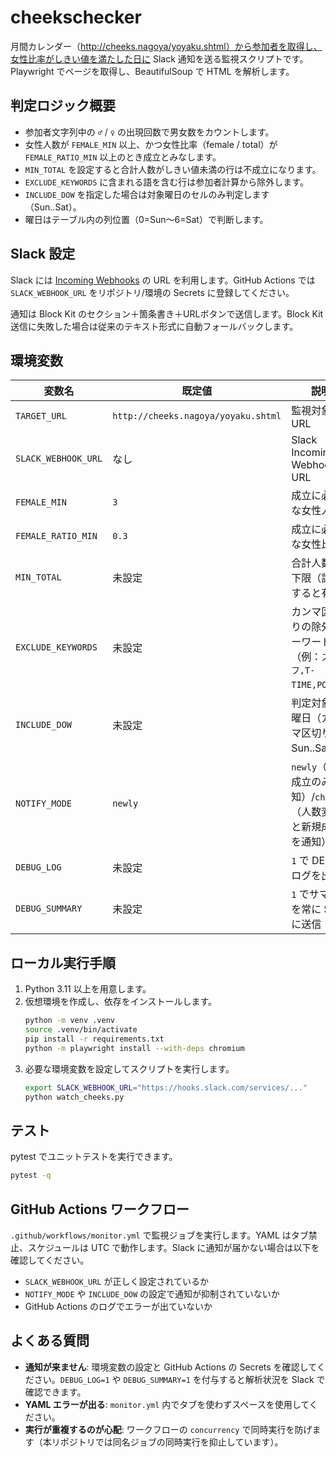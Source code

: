 # cheekschecker

月間カレンダー（http://cheeks.nagoya/yoyaku.shtml）から参加者を取得し、女性比率がしきい値を満たした日に Slack 通知を送る監視スクリプトです。Playwright でページを取得し、BeautifulSoup で HTML を解析します。

## 判定ロジック概要
- 参加者文字列中の `♂` / `♀` の出現回数で男女数をカウントします。
- 女性人数が `FEMALE_MIN` 以上、かつ女性比率（female / total）が `FEMALE_RATIO_MIN` 以上のとき成立とみなします。
- `MIN_TOTAL` を設定すると合計人数がしきい値未満の行は不成立になります。
- `EXCLUDE_KEYWORDS` に含まれる語を含む行は参加者計算から除外します。
- `INCLUDE_DOW` を指定した場合は対象曜日のセルのみ判定します（Sun..Sat）。
- 曜日はテーブル内の列位置（0=Sun〜6=Sat）で判断します。

## Slack 設定
Slack には [Incoming Webhooks](https://api.slack.com/messaging/webhooks) の URL を利用します。GitHub Actions では `SLACK_WEBHOOK_URL` をリポジトリ/環境の Secrets に登録してください。

通知は Block Kit のセクション＋箇条書き＋URLボタンで送信します。Block Kit 送信に失敗した場合は従来のテキスト形式に自動フォールバックします。

## 環境変数
| 変数名 | 既定値 | 説明 |
| --- | --- | --- |
| `TARGET_URL` | `http://cheeks.nagoya/yoyaku.shtml` | 監視対象のURL |
| `SLACK_WEBHOOK_URL` | なし | Slack Incoming Webhook URL |
| `FEMALE_MIN` | `3` | 成立に必要な女性人数 |
| `FEMALE_RATIO_MIN` | `0.3` | 成立に必要な女性比率 |
| `MIN_TOTAL` | 未設定 | 合計人数の下限（設定すると有効） |
| `EXCLUDE_KEYWORDS` | 未設定 | カンマ区切りの除外キーワード（例：`スタッフ,T-TIME,POLE`） |
| `INCLUDE_DOW` | 未設定 | 判定対象の曜日（カンマ区切り、Sun..Sat） |
| `NOTIFY_MODE` | `newly` | `newly`（新規成立のみ通知）/`changed`（人数変化と新規成立を通知） |
| `DEBUG_LOG` | 未設定 | `1` で DEBUG ログを出力 |
| `DEBUG_SUMMARY` | 未設定 | `1` でサマリーを常に Slack に送信 |

## ローカル実行手順
1. Python 3.11 以上を用意します。
2. 仮想環境を作成し、依存をインストールします。
   ```bash
   python -m venv .venv
   source .venv/bin/activate
   pip install -r requirements.txt
   python -m playwright install --with-deps chromium
   ```
3. 必要な環境変数を設定してスクリプトを実行します。
   ```bash
   export SLACK_WEBHOOK_URL="https://hooks.slack.com/services/..."
   python watch_cheeks.py
   ```

## テスト
pytest でユニットテストを実行できます。
```bash
pytest -q
```

## GitHub Actions ワークフロー
`.github/workflows/monitor.yml` で監視ジョブを実行します。YAML はタブ禁止、スケジュールは UTC で動作します。Slack に通知が届かない場合は以下を確認してください。
- `SLACK_WEBHOOK_URL` が正しく設定されているか
- `NOTIFY_MODE` や `INCLUDE_DOW` の設定で通知が抑制されていないか
- GitHub Actions のログでエラーが出ていないか

## よくある質問
- **通知が来ません**: 環境変数の設定と GitHub Actions の Secrets を確認してください。`DEBUG_LOG=1` や `DEBUG_SUMMARY=1` を付与すると解析状況を Slack で確認できます。
- **YAML エラーが出る**: `monitor.yml` 内でタブを使わずスペースを使用してください。
- **実行が重複するのが心配**: ワークフローの `concurrency` で同時実行を防げます（本リポジトリでは同名ジョブの同時実行を抑止しています）。

